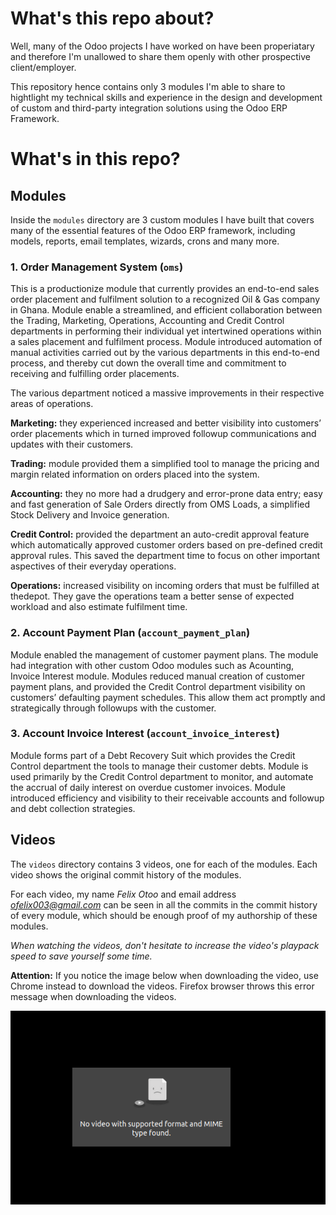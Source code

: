 # What's this repo about?
Well, many of the Odoo projects I have worked on have been properiatary and therefore I'm unallowed to share them openly with other prospective client/employer.

This repository hence contains only 3 modules I'm able to share to hightlight my technical skills and experience in the design and development of custom and third-party integration solutions using the Odoo ERP Framework. 

# What's in this repo?

## Modules
Inside the `modules` directory are 3 custom modules I have built that covers many of the essential features of the Odoo ERP framework, including models, reports, email templates, wizards, crons and many more.

### 1. Order Management System (`oms`)

This is a productionize module that currently provides an end-to-end sales order placement
and fulfilment solution to a recognized Oil & Gas company in Ghana. Module enable a
streamlined, and efficient collaboration between the Trading, Marketing, Operations,
Accounting and Credit Control departments in performing their individual yet intertwined
operations within a sales placement and fulfilment process. Module introduced automation of
manual activities carried out by the various departments in this end-to-end process, and
thereby cut down the overall time and commitment to receiving and fulfilling order
placements.

The various department noticed a massive improvements in their respective areas of operations.

**Marketing:** they experienced increased and better visibility into customers’ order placements which in turned improved followup
communications and updates with their customers.

**Trading:** module provided them a simplified tool to manage the pricing and margin related information on orders placed into the system.

**Accounting:** they no more had a drudgery and error-prone data entry; easy and fast
generation of Sale Orders directly from OMS Loads, a simplified Stock Delivery and Invoice
generation.

**Credit Control:** provided the department an auto-credit approval feature which automatically approved customer orders based on pre-defined credit approval rules. This saved the department time to focus on other important aspectives of their everyday operations.

**Operations:** increased visibility on incoming orders that must be fulfilled at thedepot. They gave the operations team a better sense of expected workload and also estimate fulfilment time.


### 2. Account Payment Plan (`account_payment_plan`)

Module enabled the management of customer payment plans. The module had integration
with other custom Odoo modules such as Acounting, Invoice Interest module. Modules
reduced manual creation of customer payment plans, and provided the Credit Control
department visibility on customers’ defaulting payment schedules. This allow them act
promptly and strategically through followups with the customer.

### 3. Account Invoice Interest (`account_invoice_interest`)

Module forms part of a Debt Recovery Suit which provides the Credit Control department the
tools to manage their customer debts. Module is used primarily by the Credit Control
department to monitor, and automate the accrual of daily interest on overdue customer
invoices. Module introduced efficiency and visibility to their receivable accounts and followup
and debt collection strategies.


## Videos
The `videos` directory contains 3 videos, one for each of the modules. Each video shows the original commit history of the modules.

For each video, my name *Felix Otoo* and email address *ofelix003@gmail.com* can be seen in all the commits in the commit history of every module, which should be enough proof of my authorship of these modules.

*When watching the videos, don't hesitate to increase the video's playpack speed to save yourself some time.*

**Attention:** If you notice the image below when downloading the video, use Chrome instead to download the videos. Firefox browser throws this error message when downloading the videos.

![Firefox browse issue](firefox-issue.png 'High Five')